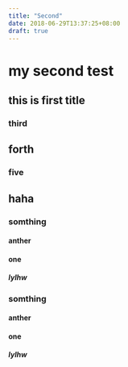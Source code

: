 ```yaml
---
title: "Second"
date: 2018-06-29T13:37:25+08:00
draft: true
---
```

# my second test

## this is first title

### third

## forth

### five

## haha

### somthing

#### anther

#### one

##### lylhw

### somthing

#### anther

#### one

##### lylhw